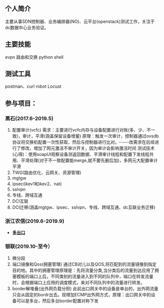 ## 个人简介
主要从事SDN控制器、业务编排器(NO)、云平台(openstack)测试工作，关注于dc数据中心业务验证。

## 主要技能
evpn
路由和交换
python
shell

## 测试工具
postman、curl
robot
Locust

## 参与项目：
### 黑石(2017.6-2019.5)
   1) 配置审计(vcfc)
      需求：主要进行vcfc内存与设备配置进行对账(多、少、不一致)，审计，平滑(涵盖保留设备增量)
      原理：触发一次审计，控制器通过ovsdb协议将交换机配置一次性获取，然后与控制器进行比对。-----改需求在后续进行了修改，增加了网元激活不审计开关，因为审计会影响激活时间
      测试技术(心得)：使用soapUI观察设备测返回数据、平滑审计线程和配置下发线程共用、平滑处理(对于不一致配置能merge,就不要先删后加)，多网元大配置审计平滑
   2) TWG(路由优化、云网关、资源管理)
   3) mgtgw
   4) ipsec(ikev1和ikev2、nat)
   5) sslvpn
   6) 专线、跨域互通
   6) DCI互联
   7) DCI迁移(涵盖mgtgw、ipsec、sslvpn、专线、跨域互通、dc互联业务迁移)
### 浙江农信(2019.6-2019.9)
* **[多出口](python/SDN/多出口.md)**
### 银联(2019.10-至今）
   1) 微分段
   2) 端口镜像和Qos(拥塞管理)
   通过CB对儿以及QOS,将匹配到的流量镜像到指定目的地。其中的拥塞管理原理是：先将流量分类,当分类后的流量到达应用了拥塞模板的端口上后，不同类别的流量进入到不同的队列中，端口在转发流量时，会根据端口上应用的调度模式，来对不同队列中的流量进行转发。
   3) border解堆叠(出外网负载分担)
   此前出口网关中的设备是单台的，出外网流量只会从固定的bordr出去。现增加ECMP出外网方式，原理：出口网关中的设备可以是多台，然后多台border配置对称下发
